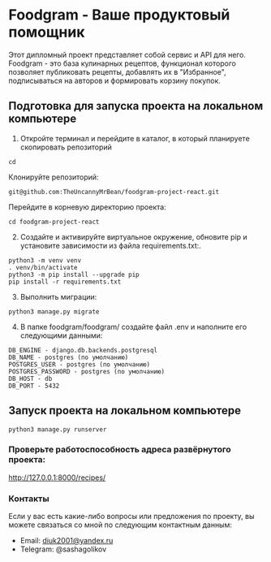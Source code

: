 # Foodgram - Ваше продуктовый помощник
Этот дипломный проект представляет собой сервис и API для него. Foodgram - это база кулинарных рецептов, функционал которого позволяет публиковать рецепты, добавлять их в "Избранное", подписываться на авторов и формировать корзину покупок. 

## Подготовка для запуска проекта на локальном компьютере
1. Откройте терминал и перейдите в каталог, в который планируете скопировать репозиторий
```
cd 
```
Клонируйте репозиторий:
```
git@github.com:TheUncannyMrBean/foodgram-project-react.git
```
Перейдите в корневую директорию проекта:
```
cd foodgram-project-react

```
2. Создайте и активируйте виртуальное окружение, обновите pip и установите зависимости из файла requirements.txt:.
```
python3 -m venv venv
. venv/bin/activate
python3 -m pip install --upgrade pip
pip install -r requirements.txt
```
3. Выполнить миграции:

```
python3 manage.py migrate
```
4. В папке foodgram/foodgram/ создайте файл .env и наполните его следующими данными:

```
DB_ENGINE - django.db.backends.postgresql
DB_NAME - postgres (по умолчанию)
POSTGRES_USER - postgres (по умолчанию)
POSTGRES_PASSWORD - postgres (по умолчанию)
DB_HOST - db
DB_PORT - 5432
```
## Запуск проекта на локальном компьютере

```
python3 manage.py runserver
```
### Проверьте работоспособность адреса развёрнутого проекта:
http://127.0.0.1:8000/recipes/

### Контакты
Если у вас есть какие-либо вопросы или предложения по проекту, вы можете связаться со мной по следующим контактным данным:

- Email: diuk2001@yandex.ru
- Telegram: @sashagolikov
